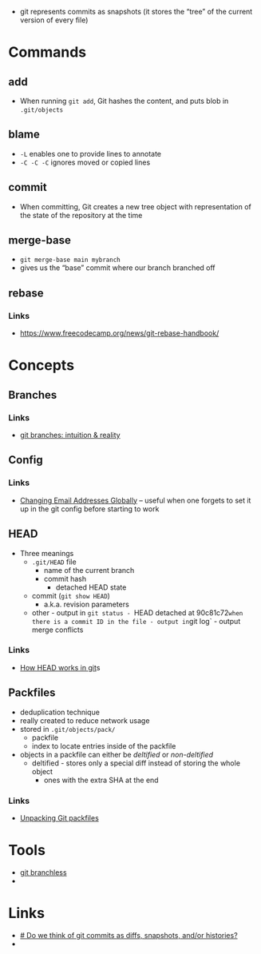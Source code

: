 - git represents commits as snapshots (it stores the “tree” of the current version of every file)

# Commands
## add
- When running `git add`, Git hashes the content, and puts blob in `.git/objects`

## blame
- `-L` enables one to provide lines to annotate
- `-C -C -C` ignores moved or copied lines

## commit
- When committing, Git creates a new tree object with representation of the state of the repository at the time

## merge-base
- `git merge-base main mybranch`
- gives us the “base” commit where our branch branched off

## rebase

### Links
- https://www.freecodecamp.org/news/git-rebase-handbook/


# Concepts

## Branches
### Links
- [git branches: intuition & reality](https://jvns.ca/blog/2023/11/23/branches-intuition-reality/)
## Config
### Links
- [Changing Email Addresses Globally](https://www.git-scm.com/book/en/v2/Git-Tools-Rewriting-History#_changing_email_addresses_globally) – useful when one forgets to set it up in the git config before starting to work
## HEAD
- Three meanings
	- `.git/HEAD` file
		- name of the current branch
		- commit hash
			- detached HEAD state
	- commit (`git show HEAD`)
		- a.k.a. revision parameters
	- other
			- output in `git status
				- `HEAD detached at 90c81c72` when there is a commit ID in the file
			- output in `git log`
			- output merge conflicts
### Links
- [How HEAD works in git](obsidian://open?vault=Kamilpedia&file=Articles%2FProgramming%2FHow%20HEAD%20works%20in%20git)s
## Packfiles
- deduplication technique
- really created to reduce network usage
- stored in `.git/objects/pack/`
	- packfile
	- index to locate entries inside of the packfile
- objects in a packfile can either be _deltified_ or _non-deltified_
	- deltified - stores only a special diff instead of storing the whole object
		- ones with the extra SHA at the end
### Links
- [Unpacking Git packfiles](https://codewords.recurse.com/issues/three/unpacking-git-packfiles)
# Tools
- [git branchless](https://github.com/arxanas/git-branchless)
- 
# Links
- [# Do we think of git commits as diffs, snapshots, and/or histories?](https://jvns.ca/blog/2024/01/05/do-we-think-of-git-commits-as-diffs--snapshots--or-histories/)
- 
